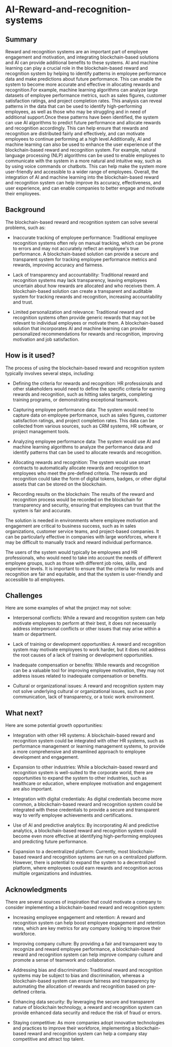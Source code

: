 # AI-Reward-and-recognition-systems

## Summary

Reward and recognition systems are an important part of employee engagement and motivation, and integrating blockchain-based solutions and AI can provide additional benefits to these systems. AI and machine learning can play a crucial role in the blockchain-based reward and recognition system by helping to identify patterns in employee performance data and make predictions about future performance. This can enable the system to become more accurate and effective in allocating rewards and recognition.For example, machine learning algorithms can analyze large datasets of employee performance metrics, such as sales figures, customer satisfaction ratings, and project completion rates. This analysis can reveal patterns in the data that can be used to identify high-performing employees, as well as those who may be struggling and in need of additional support.Once these patterns have been identified, the system can use AI algorithms to predict future performance and allocate rewards and recognition accordingly. This can help ensure that rewards and recognition are distributed fairly and effectively, and can motivate employees to continue performing at a high level.Additionally, AI and machine learning can also be used to enhance the user experience of the blockchain-based reward and recognition system. For example, natural language processing (NLP) algorithms can be used to enable employees to communicate with the system in a more natural and intuitive way, such as by using voice commands or chatbots. This can help make the system more user-friendly and accessible to a wider range of employees.
Overall, the integration of AI and machine learning into the blockchain-based reward and recognition system can help improve its accuracy, effectiveness, and user experience, and can enable companies to better engage and motivate their employees. 

## Background

The blockchain-based reward and recognition system can solve several problems, such as:

* Inaccurate tracking of employee performance: Traditional employee recognition systems often rely on manual tracking, which can be prone to errors and may not accurately reflect an employee's true performance. A blockchain-based solution can provide a secure and transparent system for tracking employee performance metrics and rewards, improving accuracy and fairness.

* Lack of transparency and accountability: Traditional reward and recognition systems may lack transparency, leaving employees uncertain about how rewards are allocated and who receives them. A blockchain-based solution can create a transparent and auditable system for tracking rewards and recognition, increasing accountability and trust.

* Limited personalization and relevance: Traditional reward and recognition systems often provide generic rewards that may not be relevant to individual employees or motivate them. A blockchain-based solution that incorporates AI and machine learning can provide personalized recommendations for rewards and recognition, improving motivation and job satisfaction.

## How is it used?

The process of using the blockchain-based reward and recognition system typically involves several steps, including:

* Defining the criteria for rewards and recognition: HR professionals and other stakeholders would need to define the specific criteria for earning rewards and recognition, such as hitting sales targets, completing training programs, or demonstrating exceptional teamwork.

* Capturing employee performance data: The system would need to capture data on employee performance, such as sales figures, customer satisfaction ratings, and project completion rates. This data can be collected from various sources, such as CRM systems, HR software, or project management tools.

* Analyzing employee performance data: The system would use AI and machine learning algorithms to analyze the performance data and identify patterns that can be used to allocate rewards and recognition.

* Allocating rewards and recognition: The system would use smart contracts to automatically allocate rewards and recognition to employees who meet the pre-defined criteria. The rewards and recognition could take the form of digital tokens, badges, or other digital assets that can be stored on the blockchain.

* Recording results on the blockchain: The results of the reward and recognition process would be recorded on the blockchain for transparency and security, ensuring that employees can trust that the system is fair and accurate.

The solution is needed in environments where employee motivation and engagement are critical to business success, such as in sales organizations, customer service teams, and project-based companies. It can be particularly effective in companies with large workforces, where it may be difficult to manually track and reward individual performance.

The users of the system would typically be employees and HR professionals, who would need to take into account the needs of different employee groups, such as those with different job roles, skills, and experience levels. It is important to ensure that the criteria for rewards and recognition are fair and equitable, and that the system is user-friendly and accessible to all employees.


## Challenges

 Here are some examples of what the project may not solve:

* Interpersonal conflicts: While a reward and recognition system can help motivate employees to perform at their best, it does not necessarily address interpersonal conflicts or other issues that may arise within a team or department.

* Lack of training or development opportunities: A reward and recognition system may motivate employees to work harder, but it does not address the root causes of a lack of training or development opportunities.

* Inadequate compensation or benefits: While rewards and recognition can be a valuable tool for improving employee motivation, they may not address issues related to inadequate compensation or benefits.

* Cultural or organizational issues: A reward and recognition system may not solve underlying cultural or organizational issues, such as poor communication, lack of transparency, or a toxic work environment.

## What next?

Here are some potential growth opportunities:

* Integration with other HR systems: A blockchain-based reward and recognition system could be integrated with other HR systems, such as performance management or learning management systems, to provide a more comprehensive and streamlined approach to employee development and engagement.

* Expansion to other industries: While a blockchain-based reward and recognition system is well-suited to the corporate world, there are opportunities to expand the system to other industries, such as healthcare or education, where employee motivation and engagement are also important.

* Integration with digital credentials: As digital credentials become more common, a blockchain-based reward and recognition system could be integrated with these credentials to provide a secure and transparent way to verify employee achievements and certifications.

* Use of AI and predictive analytics: By incorporating AI and predictive analytics, a blockchain-based reward and recognition system could become even more effective at identifying high-performing employees and predicting future performance.

* Expansion to a decentralized platform: Currently, most blockchain-based reward and recognition systems are run on a centralized platform. However, there is potential to expand the system to a decentralized platform, where employees could earn rewards and recognition across multiple organizations and industries.


## Acknowledgments

There are several sources of inspiration that could motivate a company to consider implementing a blockchain-based reward and recognition system:

* Increasing employee engagement and retention: A reward and recognition system can help boost employee engagement and retention rates, which are key metrics for any company looking to improve their workforce.

* Improving company culture: By providing a fair and transparent way to recognize and reward employee performance, a blockchain-based reward and recognition system can help improve company culture and promote a sense of teamwork and collaboration.

* Addressing bias and discrimination: Traditional reward and recognition systems may be subject to bias and discrimination, whereas a blockchain-based system can ensure fairness and transparency by automating the allocation of rewards and recognition based on pre-defined criteria.

* Enhancing data security: By leveraging the secure and transparent nature of blockchain technology, a reward and recognition system can provide enhanced data security and reduce the risk of fraud or errors.

* Staying competitive: As more companies adopt innovative technologies and practices to improve their workforce, implementing a blockchain-based reward and recognition system can help a company stay competitive and attract top talent.
